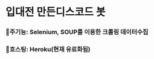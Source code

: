 <h1> 입대전 만든디스코드 봇</h1>
<h3>🍓주기능: Selenium, SOUP를 이용한 크롤링 데이터수집</h3>
<h3>🍓호스팅: Heroku(현재 유료화됨) </h3>
